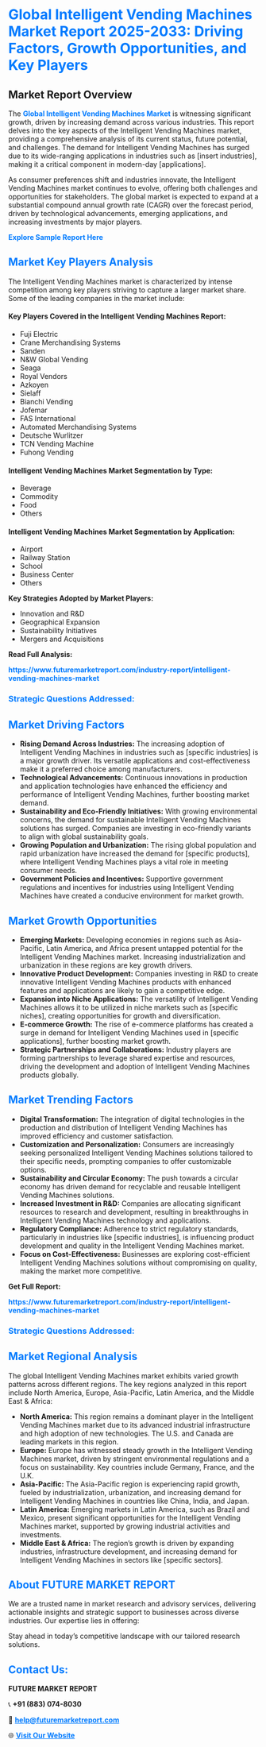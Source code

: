 <h1 style="color: #007BFF;">Global Intelligent Vending Machines Market Report 2025-2033: Driving Factors, Growth Opportunities, and Key Players</h1>

<section id="overview">
<h2>Market Report Overview</h2>
<p>The <a href="https://www.futuremarketreport.com/industry-report/intelligent-vending-machines-market" style="color: #007BFF; text-decoration: none;"><strong>Global Intelligent Vending Machines Market</strong></a> is witnessing significant growth, driven by increasing demand across various industries. This report delves into the key aspects of the Intelligent Vending Machines market, providing a comprehensive analysis of its current status, future potential, and challenges. The demand for Intelligent Vending Machines has surged due to its wide-ranging applications in industries such as [insert industries], making it a critical component in modern-day [applications].</p>
<p>As consumer preferences shift and industries innovate, the Intelligent Vending Machines market continues to evolve, offering both challenges and opportunities for stakeholders. The global market is expected to expand at a substantial compound annual growth rate (CAGR) over the forecast period, driven by technological advancements, emerging applications, and increasing investments by major players.</p>
</section>

<section id="overview">
<p><a href="https://www.futuremarketreport.com/request-sample/reportId=85606" style="color: #007BFF; text-decoration: none;"><strong>Explore Sample Report Here</strong></a></p>
</section>

<section id="key-players">
<h2 style="color: #007BFF;">Market Key Players Analysis</h2>
<p>The Intelligent Vending Machines market is characterized by intense competition among key players striving to capture a larger market share. Some of the leading companies in the market include:</p>
<h4>Key Players Covered in the Intelligent Vending Machines Report:</h4>
<ul><li>Fuji Electric</li><li>Crane Merchandising Systems</li><li>Sanden</li><li>N&amp;W Global Vending</li><li>Seaga</li><li>Royal Vendors</li><li>Azkoyen</li><li>Sielaff</li><li>Bianchi Vending</li><li>Jofemar</li><li>FAS International</li><li>Automated Merchandising Systems</li><li>Deutsche Wurlitzer</li><li>TCN Vending Machine</li><li>Fuhong Vending</li></ul>
<h4>Intelligent Vending Machines Market Segmentation by Type:</h4>
<ul><li>Beverage</li><li>Commodity</li><li>Food</li><li>Others</li></ul>

<h4>Intelligent Vending Machines Market Segmentation by Application:</h4>
<ul><li>Airport</li><li>Railway Station</li><li>School</li><li>Business Center</li><li>Others</li></ul>
<p><strong>Key Strategies Adopted by Market Players:</strong></p>
<ul>
<li>Innovation and R&D</li>
<li>Geographical Expansion</li>
<li>Sustainability Initiatives</li>
<li>Mergers and Acquisitions</li>
</ul>
</section>

<section>
<p><strong>Read Full Analysis: </strong></p><a href="https://www.futuremarketreport.com/industry-report/intelligent-vending-machines-market" style="color: #007BFF; text-decoration: none;"><strong>https://www.futuremarketreport.com/industry-report/intelligent-vending-machines-market</strong></a>
<h3 style="color: #007BFF;">Strategic Questions Addressed:</h3>
</section>

<section id="driving-factors">
<h2 style="color: #007BFF;">Market Driving Factors</h2>
<ul>
<li><strong>Rising Demand Across Industries:</strong> The increasing adoption of Intelligent Vending Machines in industries such as [specific industries] is a major growth driver. Its versatile applications and cost-effectiveness make it a preferred choice among manufacturers.</li>
<li><strong>Technological Advancements:</strong> Continuous innovations in production and application technologies have enhanced the efficiency and performance of Intelligent Vending Machines, further boosting market demand.</li>
<li><strong>Sustainability and Eco-Friendly Initiatives:</strong> With growing environmental concerns, the demand for sustainable Intelligent Vending Machines solutions has surged. Companies are investing in eco-friendly variants to align with global sustainability goals.</li>
<li><strong>Growing Population and Urbanization:</strong> The rising global population and rapid urbanization have increased the demand for [specific products], where Intelligent Vending Machines plays a vital role in meeting consumer needs.</li>
<li><strong>Government Policies and Incentives:</strong> Supportive government regulations and incentives for industries using Intelligent Vending Machines have created a conducive environment for market growth.</li>
</ul>
</section>

<section id="growth-opportunities">
<h2 style="color: #007BFF;">Market Growth Opportunities</h2>
<ul>
<li><strong>Emerging Markets:</strong> Developing economies in regions such as Asia-Pacific, Latin America, and Africa present untapped potential for the Intelligent Vending Machines market. Increasing industrialization and urbanization in these regions are key growth drivers.</li>
<li><strong>Innovative Product Development:</strong> Companies investing in R&D to create innovative Intelligent Vending Machines products with enhanced features and applications are likely to gain a competitive edge.</li>
<li><strong>Expansion into Niche Applications:</strong> The versatility of Intelligent Vending Machines allows it to be utilized in niche markets such as [specific niches], creating opportunities for growth and diversification.</li>
<li><strong>E-commerce Growth:</strong> The rise of e-commerce platforms has created a surge in demand for Intelligent Vending Machines used in [specific applications], further boosting market growth.</li>
<li><strong>Strategic Partnerships and Collaborations:</strong> Industry players are forming partnerships to leverage shared expertise and resources, driving the development and adoption of Intelligent Vending Machines products globally.</li>
</ul>
</section>

<section id="trending-factors">
<h2 style="color: #007BFF;">Market Trending Factors</h2>
<ul>
<li><strong>Digital Transformation:</strong> The integration of digital technologies in the production and distribution of Intelligent Vending Machines has improved efficiency and customer satisfaction.</li>
<li><strong>Customization and Personalization:</strong> Consumers are increasingly seeking personalized Intelligent Vending Machines solutions tailored to their specific needs, prompting companies to offer customizable options.</li>
<li><strong>Sustainability and Circular Economy:</strong> The push towards a circular economy has driven demand for recyclable and reusable Intelligent Vending Machines solutions.</li>
<li><strong>Increased Investment in R&D:</strong> Companies are allocating significant resources to research and development, resulting in breakthroughs in Intelligent Vending Machines technology and applications.</li>
<li><strong>Regulatory Compliance:</strong> Adherence to strict regulatory standards, particularly in industries like [specific industries], is influencing product development and quality in the Intelligent Vending Machines market.</li>
<li><strong>Focus on Cost-Effectiveness:</strong> Businesses are exploring cost-efficient Intelligent Vending Machines solutions without compromising on quality, making the market more competitive.</li>
</ul>
</section>

<section>
<p><strong>Get Full Report: </strong></p><a href="https://www.futuremarketreport.com/industry-report/intelligent-vending-machines-market" style="color: #007BFF; text-decoration: none;"><strong>https://www.futuremarketreport.com/industry-report/intelligent-vending-machines-market</strong></a>
<h3 style="color: #007BFF;">Strategic Questions Addressed:</h3>
</section>


<section id="regional-analysis">
<h2 style="color: #007BFF;">Market Regional Analysis</h2>
<p>The global Intelligent Vending Machines market exhibits varied growth patterns across different regions. The key regions analyzed in this report include North America, Europe, Asia-Pacific, Latin America, and the Middle East & Africa:</p>
<ul>
<li><strong>North America:</strong> This region remains a dominant player in the Intelligent Vending Machines market due to its advanced industrial infrastructure and high adoption of new technologies. The U.S. and Canada are leading markets in this region.</li>
<li><strong>Europe:</strong> Europe has witnessed steady growth in the Intelligent Vending Machines market, driven by stringent environmental regulations and a focus on sustainability. Key countries include Germany, France, and the U.K.</li>
<li><strong>Asia-Pacific:</strong> The Asia-Pacific region is experiencing rapid growth, fueled by industrialization, urbanization, and increasing demand for Intelligent Vending Machines in countries like China, India, and Japan.</li>
<li><strong>Latin America:</strong> Emerging markets in Latin America, such as Brazil and Mexico, present significant opportunities for the Intelligent Vending Machines market, supported by growing industrial activities and investments.</li>
<li><strong>Middle East & Africa:</strong> The region’s growth is driven by expanding industries, infrastructure development, and increasing demand for Intelligent Vending Machines in sectors like [specific sectors].</li>
</ul>
</section>

<footer>
<h2 style="color: #007BFF;">About FUTURE MARKET REPORT</h2>
<p>We are a trusted name in market research and advisory services, delivering actionable insights and strategic support to businesses across diverse industries. Our expertise lies in offering:</p>

<p>Stay ahead in today’s competitive landscape with our tailored research solutions.</p>

<h2 style="color: #007BFF;">Contact Us:</h2>
<p><strong>FUTURE MARKET REPORT</strong></p>
<p>📞 <strong>+91 (883) 074-8030</strong></p>
<p>📧 <strong><a href="mailto:help@futuremarketreport.com" style="color: #007BFF;">help@futuremarketreport.com</a></strong></p>
<p>🌐 <strong><a href="https://www.futuremarketreport.com/" style="color: #007BFF;">Visit Our Website</a></strong></p>
</footer>